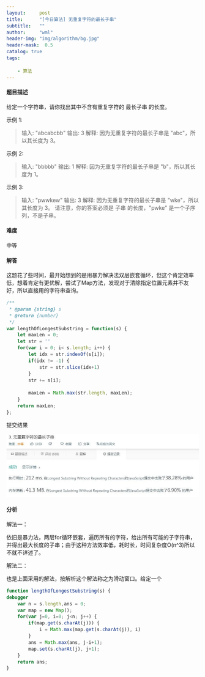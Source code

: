 ```yaml
---
layout:     post
title:      "[今日算法] 无重复字符的最长子串"
subtitle:   ""
author:     "wml"
header-img: "img/algorithm/bg.jpg"
header-mask:  0.5
catalog: true
tags:

    - 算法
---
```


#### 题目描述

给定一个字符串，请你找出其中不含有重复字符的 最长子串 的长度。

示例 1:

> 输入: "abcabcbb"
> 输出: 3
> 解释: 因为无重复字符的最长子串是 "abc"，所以其长度为 3。

示例 2:

> 输入: "bbbbb"
> 输出: 1
> 解释: 因为无重复字符的最长子串是 "b"，所以其长度为 1。

示例 3:

> 输入: "pwwkew"
> 输出: 3
> 解释: 因为无重复字符的最长子串是 "wke"，所以其长度为 3。
> 请注意，你的答案必须是 子串 的长度，"pwke" 是一个子序列，不是子串。

#### 难度

中等

#### 解答

这题花了些时间，最开始想到的是用暴力解决法双层嵌套循环，但这个肯定效率低，想着肯定有更优解，尝试了Map方法，发现对于清除指定位置元素并不友好，所以直接用的字符串查询。

```js
/**
 * @param {string} s
 * @return {number}
 */
var lengthOfLongestSubstring = function(s) {
    let maxLen = 0;
    let str = ''
    for(var i = 0; i< s.length; i++) {
        let idx = str.indexOf(s[i]);
        if(idx != -1) {
            str = str.slice(idx+1)  
        }
        str += s[i];

        maxLen = Math.max(str.length, maxLen);
    }
    return maxLen;
};
```

提交结果

![1](/img/algorithm/day2-1.jpg)

#### 分析

解法一：

依旧是暴力法，两层for循环嵌套，遍历所有的字符，给出所有可能的子字符串，并得出最大长度的子串；由于这种方法效率低，耗时长，时间复杂度O(n^3)所以不就不详述了。

解法二：

也是上面采用的解法，按解析这个解法称之为滑动窗口。给定一个

```js
function lengthOfLongestSubstring(s) {
debugger
    var n = s.length,ans = 0;
    var map = new Map();
    for(var j=0, i=0; j<n; j++) {
        if(map.get(s.charAt(j))) {
            i = Math.max(map.get(s.charAt(j)), i)
        }
        ans = Math.max(ans, j-i+1);
        map.set(s.charAt(j), j+1);
    }
    return ans;
}
```